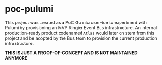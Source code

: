 # poc-pulumi

This project was created as a PoC Go microservice to experiment with Pulumi by provisioning an MVP Ringier Event Bus infrastructure. An internal production-ready product codenamed `Atlas` would later on stem from this project and be adopted by the Bus team to provision the current production infrastructure.

**THIS IS JUST A PROOF-OF-CONCEPT AND IS NOT MAINTAINED ANYMORE**
